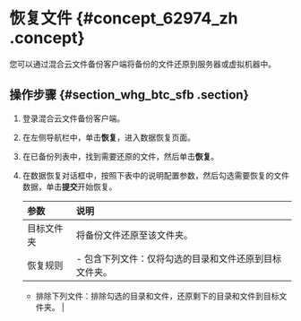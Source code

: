 # 恢复文件 {#concept_62974_zh .concept}

您可以通过混合云文件备份客户端将备份的文件还原到服务器或虚拟机器中。

## 操作步骤 {#section_whg_btc_sfb .section}

1.  登录混合云文件备份客户端。
2.  在左侧导航栏中，单击**恢复**，进入数据恢复页面。
3.  在已备份列表中，找到需要还原的文件，然后单击**恢复**。
4.  在数据恢复对话框中，按照下表中的说明配置参数，然后勾选需要恢复的文件数据，单击**提交**开始恢复。

    |参数|说明|
    |:-|:-|
    |目标文件夹|将备份文件还原至该文件夹。|
    |恢复规则|     -   包含下列文件：仅将勾选的目录和文件还原到目标文件夹。
    -   排除下列文件：排除勾选的目录和文件，还原剩下的目录和文件到目标文件夹。
 |


